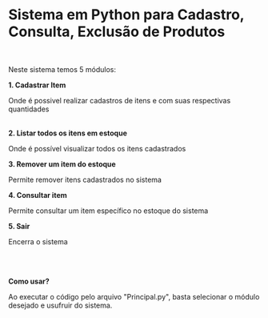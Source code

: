 # Sistema em Python para Cadastro, Consulta, Exclusão de Produtos
  <br>
<p>Neste sistema temos 5 módulos:</p>
<b>1. Cadastrar Item</b>
<p>Onde é possivel realizar cadastros de itens e com suas respectivas quantidades</p>
<br>
<b>2. Listar todos os itens em estoque</b>
<p>Onde é possível visualizar todos os itens cadastrados</p>
<b>3. Remover um item do estoque</b>
<p>Permite remover itens cadastrados no sistema</p>
<b>4. Consultar item</b>
<p>Permite consultar um item específico no estoque do sistema</p>
<b>5. Sair</b>
<p>Encerra o sistema</p>
<br><br>

<b>Como usar?</b>
<p>Ao executar o código pelo arquivo "Principal.py", basta selecionar o módulo desejado e usufruir do sistema.</p>


